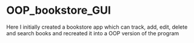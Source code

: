 # OOP_bookstore_GUI
Here I initially created a bookstore app which can track, add, edit, delete and search books and recreated it into a OOP version of the program
